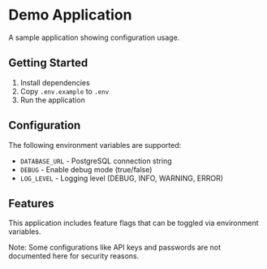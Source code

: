 # Demo Application

A sample application showing configuration usage.

## Getting Started

1. Install dependencies
2. Copy `.env.example` to `.env`
3. Run the application

## Configuration

The following environment variables are supported:

- `DATABASE_URL` - PostgreSQL connection string
- `DEBUG` - Enable debug mode (true/false)
- `LOG_LEVEL` - Logging level (DEBUG, INFO, WARNING, ERROR)

## Features

This application includes feature flags that can be toggled via environment variables.

Note: Some configurations like API keys and passwords are not documented here for security reasons.